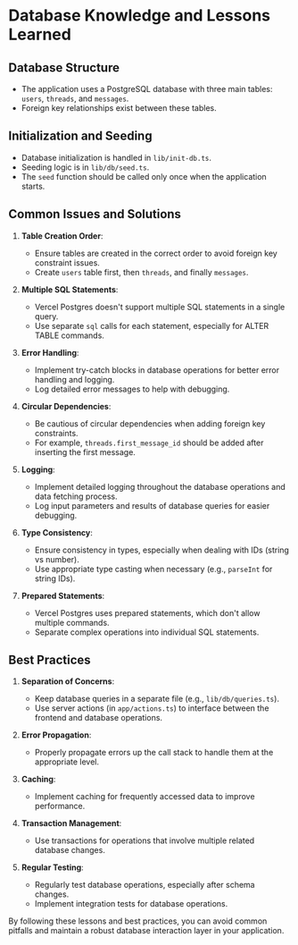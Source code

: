 # Database Knowledge and Lessons Learned

## Database Structure
- The application uses a PostgreSQL database with three main tables: `users`, `threads`, and `messages`.
- Foreign key relationships exist between these tables.

## Initialization and Seeding
- Database initialization is handled in `lib/init-db.ts`.
- Seeding logic is in `lib/db/seed.ts`.
- The `seed` function should be called only once when the application starts.

## Common Issues and Solutions

1. **Table Creation Order**: 
   - Ensure tables are created in the correct order to avoid foreign key constraint issues.
   - Create `users` table first, then `threads`, and finally `messages`.

2. **Multiple SQL Statements**:
   - Vercel Postgres doesn't support multiple SQL statements in a single query.
   - Use separate `sql` calls for each statement, especially for ALTER TABLE commands.

3. **Error Handling**:
   - Implement try-catch blocks in database operations for better error handling and logging.
   - Log detailed error messages to help with debugging.

4. **Circular Dependencies**:
   - Be cautious of circular dependencies when adding foreign key constraints.
   - For example, `threads.first_message_id` should be added after inserting the first message.

5. **Logging**:
   - Implement detailed logging throughout the database operations and data fetching process.
   - Log input parameters and results of database queries for easier debugging.

6. **Type Consistency**:
   - Ensure consistency in types, especially when dealing with IDs (string vs number).
   - Use appropriate type casting when necessary (e.g., `parseInt` for string IDs).

7. **Prepared Statements**:
   - Vercel Postgres uses prepared statements, which don't allow multiple commands.
   - Separate complex operations into individual SQL statements.

## Best Practices

1. **Separation of Concerns**:
   - Keep database queries in a separate file (e.g., `lib/db/queries.ts`).
   - Use server actions (in `app/actions.ts`) to interface between the frontend and database operations.

2. **Error Propagation**:
   - Properly propagate errors up the call stack to handle them at the appropriate level.

3. **Caching**:
   - Implement caching for frequently accessed data to improve performance.

4. **Transaction Management**:
   - Use transactions for operations that involve multiple related database changes.

5. **Regular Testing**:
   - Regularly test database operations, especially after schema changes.
   - Implement integration tests for database operations.

By following these lessons and best practices, you can avoid common pitfalls and maintain a robust database interaction layer in your application.